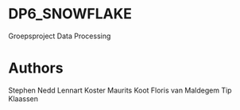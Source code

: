 # DP6_SNOWFLAKE
Groepsproject Data Processing 

# Authors
Stephen Nedd
Lennart Koster
Maurits Koot
Floris van Maldegem
Tip Klaassen

